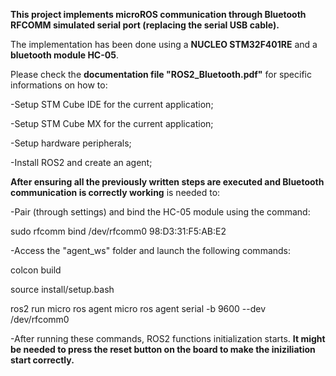__This project implements microROS communication through Bluetooth RFCOMM simulated serial port (replacing the serial USB cable).__

The implementation has been done using a __NUCLEO STM32F401RE__ and a __bluetooth module HC-05__.

Please check the __documentation file "ROS2_Bluetooth.pdf"__ for specific informations on how to:

-Setup STM Cube IDE for the current application;

-Setup STM Cube MX for the current application; 

-Setup hardware peripherals;

-Install ROS2 and create an agent;

__After ensuring all the previously written steps are executed and Bluetooth communication is correctly working__ is needed to:

-Pair (through settings) and bind the HC-05 module using the command:

  sudo rfcomm bind /dev/rfcomm0 98:D3:31:F5:AB:E2

-Access the "agent_ws" folder and launch the following commands:

  colcon build
  
  source install/setup.bash
  
  ros2 run micro ros agent micro ros agent serial -b 9600 --dev /dev/rfcomm0

-After running these commands, ROS2 functions initialization starts. __It might be needed to press the reset button on the board to make the iniziliation start correctly.__
